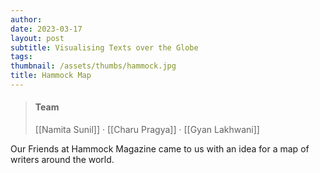 ```yaml
---
author: 
date: 2023-03-17
layout: post
subtitle: Visualising Texts over the Globe
tags: 
thumbnail: /assets/thumbs/hammock.jpg
title: Hammock Map
---
```


> #### Team
> [[Namita Sunil]] · [[Charu Pragya]] · [[Gyan Lakhwani]]

Our Friends at Hammock Magazine came to us with an idea for a map of writers around the world. 